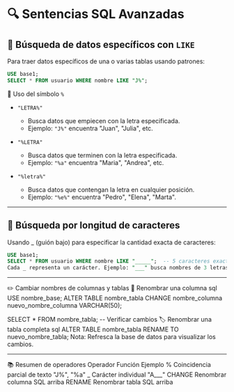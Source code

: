 # 🔍 **Sentencias SQL Avanzadas**

## 🎯 Búsqueda de datos específicos con `LIKE`
Para traer datos específicos de una o varias tablas usando patrones:

```sql
USE base1;
SELECT * FROM usuario WHERE nombre LIKE "J%";
```

📌 Uso del símbolo `%`
- `"LETRA%"`
  - Busca datos que empiecen con la letra especificada.
  - Ejemplo: `"J%"` encuentra "Juan", "Julia", etc.

- `"%LETRA"`
  - Busca datos que terminen con la letra especificada.
  - Ejemplo: `"%a"` encuentra "Maria", "Andrea", etc.

- `"%letra%"`
  - Busca datos que contengan la letra en cualquier posición.
  - Ejemplo: `"%e%"` encuentra "Pedro", "Elena", "Marta".

---

## **🔢 Búsqueda por longitud de caracteres**
Usando _ (guión bajo) para especificar la cantidad exacta de caracteres:
```sql
USE base1;
SELECT * FROM usuario WHERE nombre LIKE "_____";  -- 5 caracteres exactos
Cada _ representa un carácter. Ejemplo: "___" busca nombres de 3 letras.
```

---

✏️ Cambiar nombres de columnas y tablas
🔄 Renombrar una columna
sql
USE nombre_base;
ALTER TABLE nombre_tabla 
CHANGE nombre_columna nuevo_nombre_columna VARCHAR(50);

SELECT * FROM nombre_tabla;  -- Verificar cambios
🏷️ Renombrar una tabla completa
sql
ALTER TABLE nombre_tabla 
RENAME TO nuevo_nombre_tabla;
Nota: Refresca la base de datos para visualizar los cambios.

---

📚 Resumen de operadores
Operador	Función	Ejemplo
%	Coincidencia parcial de texto	"J%", "%a"
_	Carácter individual	"A___"
CHANGE	Renombrar columna	SQL arriba
RENAME	Renombrar tabla	SQL arriba

